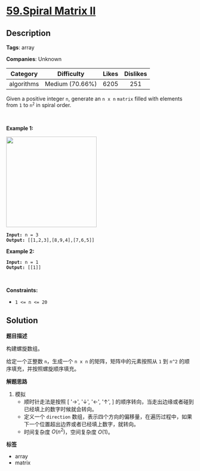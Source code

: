 # [59.Spiral Matrix II](https://leetcode.com/problems/spiral-matrix-ii/description/)

## Description

**Tags**: array

**Companies**: Unknown

|  Category  |   Difficulty    | Likes | Dislikes |
| :--------: | :-------------: | :---: | :------: |
| algorithms | Medium (70.66%) | 6205  |   251    |

<p>Given a positive integer <code>n</code>, generate an <code>n x n</code> <code>matrix</code> filled with elements from <code>1</code> to <code>n<sup>2</sup></code> in spiral order.</p>
<p>&nbsp;</p>
<p><strong class="example">Example 1:</strong></p>
<img alt="" src="https://assets.leetcode.com/uploads/2020/11/13/spiraln.jpg" style="width: 242px; height: 242px;" />
<pre><code><strong>Input:</strong> n = 3
<strong>Output:</strong> [[1,2,3],[8,9,4],[7,6,5]]</code></pre>
<p><strong class="example">Example 2:</strong></p>
<pre><code><strong>Input:</strong> n = 1
<strong>Output:</strong> [[1]]</code></pre>
<p>&nbsp;</p>
<p><strong>Constraints:</strong></p>
<ul>
  <li><code>1 &lt;= n &lt;= 20</code></li>
</ul>

## Solution

**题目描述**

构建螺旋数组。

给定一个正整数 `n`，生成一个 `n x n` 的矩阵，矩阵中的元素按照从 `1` 到 `n^2` 的顺序填充，并按照螺旋顺序填充。

**解题思路**

1. 模拟
   - 顺时针走法是按照 [ '→', '↓', '←', '↑', ] 的顺序转向，当走出边缘或者碰到已经填上的数字时候就会转向。
   - 定义一个 `direction` 数组，表示四个方向的偏移量，在遍历过程中，如果下一个位置超出边界或者已经填上数字，就转向。
   - 时间复杂度 $O(n^2)$，空间复杂度 $O(1)$。

**标签**

- array
- matrix
